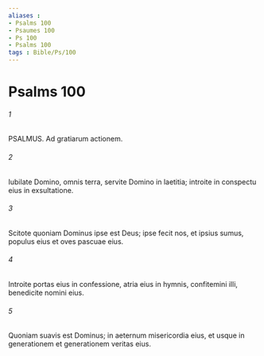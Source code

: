 ```yaml
---
aliases : 
- Psalms 100
- Psaumes 100
- Ps 100
- Psalms 100
tags : Bible/Ps/100
---
```


# Psalms 100

###### 1
PSALMUS. Ad gratiarum actionem.
###### 2
Iubilate Domino, omnis terra, servite Domino in laetitia; introite in conspectu eius in exsultatione.
###### 3
Scitote quoniam Dominus ipse est Deus; ipse fecit nos, et ipsius sumus, populus eius et oves pascuae eius.
###### 4
Introite portas eius in confessione, atria eius in hymnis, confitemini illi, benedicite nomini eius.
###### 5
Quoniam suavis est Dominus; in aeternum misericordia eius, et usque in generationem et generationem veritas eius.
